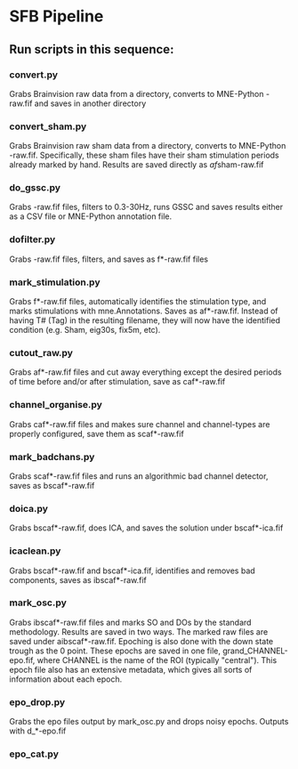 # SFB Pipeline

## Run scripts in this sequence:

### convert.py
Grabs Brainvision raw data from a directory, converts to MNE-Python -raw.fif
and saves in another directory

### convert_sham.py
Grabs Brainvision raw sham data from a directory, converts to MNE-Python -raw.fif.
Specifically, these sham files have their sham stimulation periods already
marked by hand. Results are saved directly as *af*sham-raw.fif

### do_gssc.py
Grabs -raw.fif files, filters to 0.3-30Hz, runs GSSC and saves results either
as a CSV file or MNE-Python annotation file.

### dofilter.py
Grabs -raw.fif files, filters, and saves as f*-raw.fif files

### mark_stimulation.py
Grabs f*-raw.fif files, automatically identifies the stimulation type, and marks
stimulations with mne.Annotations. Saves as af*-raw.fif. Instead of having
T# (Tag) in the resulting filename, they will now have the identified condition
(e.g. Sham, eig30s, fix5m, etc).

### cutout_raw.py
Grabs af*-raw.fif files and cut away everything except the desired periods of
time before and/or after stimulation, save as caf*-raw.fif

### channel_organise.py
Grabs caf*-raw.fif files and makes sure channel and channel-types are properly
configured, save them as scaf*-raw.fif

### mark_badchans.py
Grabs scaf*-raw.fif files and runs an algorithmic bad channel detector, saves
as bscaf*-raw.fif

### doica.py
Grabs bscaf*-raw.fif, does ICA, and saves the solution under bscaf*-ica.fif

### icaclean.py
Grabs bscaf*-raw.fif and bscaf*-ica.fif, identifies and removes bad components,
saves as ibscaf*-raw.fif

### mark_osc.py
Grabs ibscaf*-raw.fif files and marks SO and DOs by the standard methodology.
Results are saved in two ways. The marked raw files are saved under
aibscaf*-raw.fif. Epoching is also done with the down state trough as the
0 point. These epochs are saved in one file, grand_CHANNEL-epo.fif, where
CHANNEL is the name of the ROI (typically "central"). This epoch file also
has an extensive metadata, which gives all sorts of information about each
epoch.

### epo_drop.py
Grabs the epo files output by mark_osc.py and drops noisy epochs. Outputs
with d_*-epo.fif

### epo_cat.py